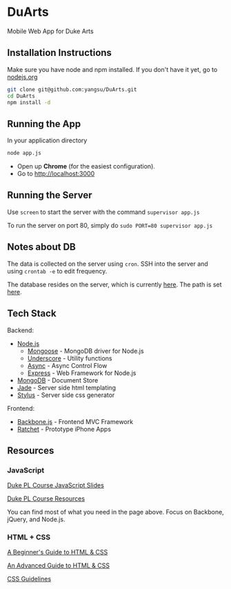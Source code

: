 # DuArts

Mobile Web App for Duke Arts

## Installation Instructions

Make sure you have node and npm installed. If you don't have it yet, go to [nodejs.org][Node.js]

```bash
git clone git@github.com:yangsu/DuArts.git
cd DuArts
npm install -d
```
## Running the App

In your application directory

```bash
node app.js
```

* Open up **Chrome** (for the easiest configuration).
* Go to [http://localhost:3000](http://localhost:3000)

## Running the Server

Use `screen` to start the server with the command `supervisor app.js`

To run the server on port 80, simply do `sudo PORT=80 supervisor app.js`

## Notes about DB

The data is collected on the server using `cron`. SSH into the server and using `crontab -e` to edit frequency.

The database resides on the server, which is currently [here](http://colab-sbx-03.oit.duke.edu:3000). The path is set [here](https://github.com/yangsu/DuArts/blob/master/db.js#L5).

## Tech Stack

Backend:

* [Node.js][]
  * [Mongoose][] - MongoDB driver for Node.js
  * [Underscore][] - Utility functions
  * [Async][] - Async Control Flow
  * [Express][] - Web Framework for Node.js
* [MongoDB][] - Document Store
* [Jade][] - Server side html templating
* [Stylus][] - Server side css generator

Frontend:

* [Backbone.js][] - Frontend MVC Framework
* [Ratchet][] - Prototype iPhone Apps

## Resources

### JavaScript

[Duke PL Course JavaScript Slides](http://duke-pl-course.github.com/slides/javascript.html)

[Duke PL Course Resources](http://duke-pl-course.github.com/resources/#javascript)

You can find most of what you need in the page above. Focus on Backbone, jQuery, and Node.js.

### HTML + CSS

[A Beginner's Guide to HTML & CSS](http://learn.shayhowe.com/html-css/)

[An Advanced Guide to HTML & CSS](http://learn.shayhowe.com/advanced-html-css/)

[CSS Guidelines](https://github.com/csswizardry/CSS-Guidelines/)

[Async]: https://github.com/caolan/async
[Backbone.js]: http://documentcloud.github.com/backbone/
[Express]: http://expressjs.com/
[Jade]: http://jade-lang.com
[Mongoose]: http://mongoosejs.com/
[Node.js]: http://nodejs.org/
[Stylus]: http://learnboost.github.com/stylus/
[Underscore]: http://documentcloud.github.com/underscore/
[MongoDB]: http://www.mongodb.org/
[Ratchet]: http://maker.github.com/ratchet/